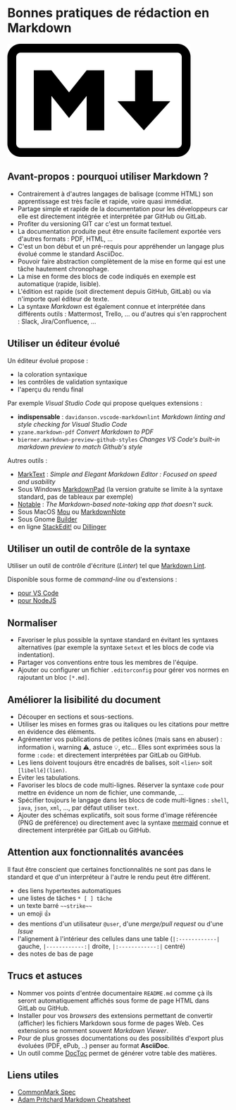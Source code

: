 # Bonnes pratiques de rédaction en Markdown

![logo](images/markdown_logo.svg)

## Avant-propos : pourquoi utiliser Markdown ?

* Contrairement à d'autres langages de balisage (comme HTML) son apprentissage est très facile et rapide, voire quasi immédiat.
* Partage simple et rapide de la documentation pour les développeurs car elle est directement intégrée et interprétée par GitHub ou GitLab.
* Profiter du versioning GIT car c'est un format textuel.
* La documentation produite peut être ensuite facilement exportée vers d'autres formats : PDF, HTML, ...
* C'est un bon début et un pré-requis pour appréhender un langage plus évolué comme le standard AsciiDoc.
* Pouvoir faire abstraction complètement de la mise en forme qui est une tâche hautement chronophage.
* La mise en forme des blocs de code indiqués en exemple est automatique (rapide, lisible).
* L'édition est rapide (soit directement depuis GitHub, GitLab) ou via n'importe quel éditeur de texte.
* La syntaxe _Markdown_ est également connue et interprétée dans différents outils : Mattermost, Trello, ... ou d'autres qui s'en rapprochent : Slack, Jira/Confluence, ...

## Utiliser un éditeur évolué

Un éditeur évolué propose :

* la coloration syntaxique
* les contrôles de validation syntaxique
* l'aperçu du rendu final

Par exemple _Visual Studio Code_ qui propose quelques extensions :

* **indispensable** : `davidanson.vscode-markdownlint` _Markdown linting and style checking for Visual Studio Code_
* `yzane.markdown-pdf` _Convert Markdown to PDF_
* `bierner.markdown-preview-github-styles` _Changes VS Code's built-in markdown preview to match Github's style_

Autres outils :

* [MarkText](https://marktext.app/) : _Simple and Elegant Markdown Editor : Focused on speed and usability_
* Sous Windows [MarkdownPad](http://markdownpad.com/) (la version gratuite se limite à la syntaxe standard, pas de tableaux par exemple)
* [Notable](https://github.com/notable/notable) : _The Markdown-based note-taking app that doesn't suck._
* Sous MacOS [Mou](http://mouapp.com/) ou [MarkdownNote](http://www.codingrobots.com/markdownnote/)
* Sous Gnome [Builder](https://wiki.gnome.org/Apps/Builder)
* en ligne [StackEdit!](https://stackedit.io/app#) ou [Dillinger](https://dillinger.io/)

## Utiliser un outil de contrôle de la syntaxe

Utiliser un outil de contrôle d'écriture (_Linter_) tel que [Markdown Lint](https://github.com/markdownlint/markdownlint).

Disponible sous forme de _command-line_ ou d'extensions :

* [pour VS Code](https://github.com/DavidAnson/markdownlint)
* [pour NodeJS](https://github.com/igorshubovych/markdownlint-cli)

## Normaliser

* Favoriser le plus possible la syntaxe standard en évitant les syntaxes alternatives (par exemple la syntaxe `Setext` et les blocs de code via indentation).
* Partager vos conventions entre tous les membres de l'équipe.
* Ajouter ou configurer un fichier `.editorconfig` pour gérer vos normes en rajoutant un bloc `[*.md]`.

## Améliorer la lisibilité du document

* Découper en sections et sous-sections.
* Utiliser les mises en formes gras ou italiques ou les citations pour mettre en évidence des éléments.
* Agrémenter vos publications de petites icônes (mais sans en abuser) : information :information_source:, warning :warning:, astuce :bulb:, etc... Elles sont exprimées sous la forme `:code:` et directement interprétées par GitLab ou GitHub.
* Les liens doivent toujours être encadrés de balises, soit `<lien>` soit `[libellé](lien)`.
* Éviter les tabulations.
* Favoriser les blocs de code multi-lignes. Réserver la syntaxe `code` pour mettre en évidence un nom de fichier, une commande, ...
* Spécifier toujours le langage dans les blocs de code multi-lignes : `shell`, `java`, `json`, `xml`, ..., par défaut utiliser `text`.
* Ajouter des schémas explicatifs, soit sous forme d'image référencée (PNG de préférence) ou directement avec la syntaxe [mermaid](https://mermaidjs.github.io/) connue et directement interprétée par GitLab ou GitHub.

## Attention aux fonctionnalités avancées

Il faut être conscient que certaines fonctionnalités ne sont pas dans le standard et que d'un interpréteur à l'autre le rendu peut être différent.

* des liens hypertextes automatiques
* une listes de tâches `* [ ] tâche`
* un texte barré `~~strike~~`
* un emoji :+1:
* des mentions d'un utilisateur `@user`, d'une _merge/pull request_ ou d'une _Issue_
* l'alignement à l'intérieur des cellules dans une table (`|:------------|` gauche, `|------------:|` droite, `|:------------:|` centré)
* des notes de bas de page

## Trucs et astuces

* Nommer vos points d'entrée documentaire `README.md` comme çà ils seront automatiquement affichés sous forme de page HTML dans GitLab ou GitHub.
* Installer pour vos _browsers_ des extensions permettant de convertir (afficher) les fichiers Markdown sous forme de pages Web. Ces extensions se nomment souvent _Markdown Viewer_.
* Pour de plus grosses documentations ou des possibilités d'export plus évoluées (PDF, ePub, ..) penser au format **AsciiDoc**.
* Un outil comme [DocToc](https://github.com/thlorenz/doctoc) permet de générer votre table des matières.

## Liens utiles

* [CommonMark Spec](https://spec.commonmark.org)
* [Adam Pritchard Markdown Cheatsheet](https://github.com/adam-p/markdown-here/wiki/Markdown-Cheatsheet)
